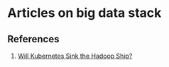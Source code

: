 # Articles on big data stack

## References
1. [Will Kubernetes Sink the Hadoop Ship?](https://thenewstack.io/will-kubernetes-sink-the-hadoop-ship/)